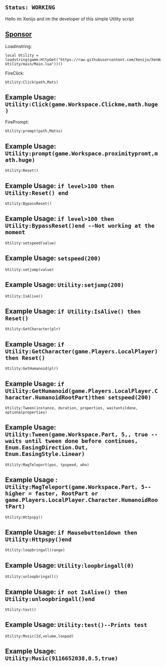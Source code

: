 ```Status: WORKING```
---------
Hello im Xenijo and im the developer of this simple Utility script 

<!-- Place this tag where you want the button to render. -->
<a class="github-button" href="https://github.com/sponsors/Xenijo" data-color-scheme="no-preference: light; light: light; dark: dark;" data-icon="octicon-heart" data-size="large" aria-label="Sponsor @Xenijo on GitHub">Sponsor</a>
------
Loadinstring:
```
local Utility = loadstring(game:HttpGet("https://raw.githubusercontent.com/Xenijo/XenWare-Utility/main/Main.lua"))()
```

FireClick: 
```
Utility:Click(path,Mats)
```
Example Usage:
```Utility:Click(game.Workspace.Clickme,math.huge)```
-------------
FirePrompt:
```
Utility:prompt(path,Matss)
```
Example Usage:
```Utility:prompt(game.Workspace.proximitypromt,math.huge)```
--------
```
Utility:Reset()
```
Example Usage: ```if level>100 then Utility:Reset() end```
------------
```
Utility:BypassReset()
```
Example Usage: ```if level>100 then Utility:BypassReset()end --Not working at the moment```
----
```
Utility:setspeed(value)
```
Example Usage: ```setspeed(200)```
---------
```
Utility:setjump(value)
```
Example Usage: ```Utility:setjump(200)```
--------
```
Utility:IsAlive()
```
Example Usage: ```if Utility:IsAlive() then Reset()```
---------
```
Utility:GetCharacter(plr)
```
Example Usage: ```if Utility:GetCharacter(game.Players.LocalPlayer)then Reset()```
------
```
Utility:GetHumanoid(plr)
```
Example Usage: ```if Utility:GetHumanoid(game.Players.LocalPlayer.Character.HumanoidRootPart)then setspeed(200)```
--------
```
Utility:Tween(instance, duration, properties, waituntildone, optionalproperties)
```
Example Usage: ```Utility:Tween(game.Workspace.Part, 5,, true --waits until tween done before continues, Enum.EasingDirection.Out, Enum.EasingStyle.Linear)```
-----
```
Utility:MagTeleport(pos, tpspeed, who)
```
Example Usage : ```Utility:MagTeleport(game.Workspace.Part, 5--higher = faster, RootPart or game.Players.LocalPlayer.Character.HumanoidRootPart)```
-------
```
Utility:Httpspy()
```
Example Usage: ```if Mausebutton1down then Utility:Httpspy()end```
-----------
```
Utility:loopbringall(range)
```
Example Usage: ```Utility:loopbringall(0)```
----------
```
Utility:unloopbringall()
```
Example Usage: ```if not IsAlive() then Utility:unloopbringall()end ```
--------
```
Utility:test()
```
Example Usage: ```Utility:test()--Prints test```
--------
```
Utility:Music(Id,volume,looped)
```
Example Usage: ```Utility:Music(9116652038,0.5,true)```
------------
